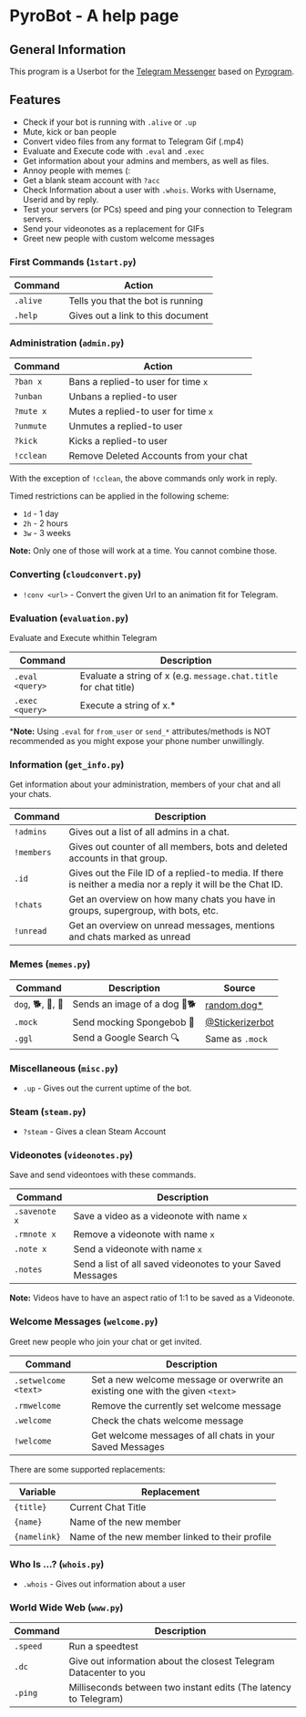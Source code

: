 # PyroBot - A help page

## General Information

This program is a Userbot for the [Telegram Messenger](https://telegram.org) based on [Pyrogram](https://github.com/pyrogram/pyrogram).

## Features

* Check if your bot is running with `.alive` or `.up`
* Mute, kick or ban people
* Convert video files from any format to Telegram Gif (.mp4)
* Evaluate and Execute code with `.eval` and `.exec`
* Get information about your admins and members, as well as files.
* Annoy people with memes (:
* Get a blank steam account with `?acc`
* Check Information about a user with `.whois`. Works with Username, Userid and by reply.
* Test your servers (or PCs) speed and ping your connection to Telegram servers.
* Send your videonotes as a replacement for GIFs
* Greet new people with custom welcome messages

### First Commands (`1start.py`)

| Command | Action |
|---|---|
| `.alive` | Tells you that the bot is running |
| `.help` | Gives out a link to this document |

### Administration (`admin.py`)

| Command | Action |
|---------|--------|
| `?ban x` | Bans a replied-to user for time `x` |
| `?unban` | Unbans a replied-to user |
| `?mute x` | Mutes a replied-to user for time `x` |
| `?unmute` | Unmutes a replied-to user |
| `?kick` | Kicks a replied-to user |
| `!cclean` | Remove Deleted Accounts from your chat |

With the exception of `!cclean`, the above commands only work in reply.

Timed restrictions can be applied in the following scheme:

* `1d` - 1 day
* `2h` - 2 hours
* `3w` - 3 weeks

**Note:** Only one of those will work at a time. You cannot combine those.

### Converting (`cloudconvert.py`)

* `!conv <url>` - Convert the given Url to an animation fit for Telegram.

### Evaluation (`evaluation.py`)

Evaluate and Execute whithin Telegram

| Command | Description |
|---|---|
| `.eval <query>` | Evaluate a string of x (e.g. `message.chat.title` for chat title) |
| `.exec <query>` | Execute a string of x.* |

***Note:** Using `.eval` for `from_user` or `send_*` attributes/methods is NOT recommended as you might expose your phone number unwillingly.

### Information (`get_info.py`)

Get information about your administration, members of your chat and all your chats.

| Command | Description |
|---------|-------------|
| `!admins` | Gives out a list of all admins in a chat. |
| `!members` | Gives out counter of all members, bots and deleted accounts in that group. |
| `.id` | Gives out the File ID of a replied-to media. If there is neither a media nor a reply it will be the Chat ID. |
| `!chats` | Get an overview on how many chats you have in groups, supergroup, with bots, etc. |
| `!unread` | Get an overview on unread messages, mentions and chats marked as unread |

### Memes (`memes.py`)

| Command | Description | Source |
|---------|-------------|--------|
| `dog`, 🐕, 🐶, 🐩 | Sends an image of a dog 🐶🐕 | [random.dog](https://random.dog/)[*](https://github.com/AdenFlorian/random.dog#api) |
| `.mock` | Send mocking Spongebob 🧽 | [@Stickerizerbot](https://t.me/Stickerizerbot) |
| `.ggl` | Send a Google Search 🔍 | Same as `.mock` |

### Miscellaneous (`misc.py`)

* `.up` - Gives out the current uptime of the bot.

### Steam (`steam.py`)

* `?steam` - Gives a clean Steam Account

### Videonotes (`videonotes.py`)

Save and send videontoes with these commands.

| Command | Description |
|---------|-------------|
| `.savenote x` | Save a video as a videonote with name `x` |
| `.rmnote x` | Remove a videonote with name `x` |
| `.note x` | Send a videonote with name `x` |
| `.notes` | Send a list of all saved videonotes to your Saved Messages |

**Note:** Videos have to have an aspect ratio of 1:1 to be saved as a Videonote.

### Welcome Messages (`welcome.py`)

Greet new people who join your chat or get invited.

| Command | Description |
|---------|-------------|
| `.setwelcome <text>` | Set a new welcome message or overwrite an existing one with the given `<text>` |
| `.rmwelcome` | Remove the currently set welcome message |
| `.welcome` | Check the chats welcome message |
| `!welcome` | Get welcome messages of all chats in your Saved Messages |

There are some supported replacements:

| Variable     | Replacement                                    |
|--------------|------------------------------------------------|
| `{title}`    | Current Chat Title                             |
| `{name}`     | Name of the new member                         |
| `{namelink}` | Name of the new member linked to their profile |

### Who Is ...? (`whois.py`)

* `.whois` - Gives out information about a user

### World Wide Web (`www.py`)

| Command | Description |
|---------|-------------|
| `.speed` | Run a speedtest |
| `.dc` | Give out information about the closest Telegram Datacenter to you |
| `.ping` | Milliseconds between two instant edits (The latency to Telegram) |
